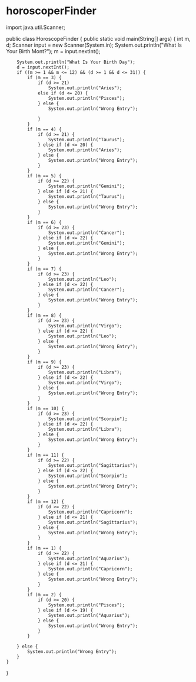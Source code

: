 # horoscoperFinder
import java.util.Scanner;

public class HoroscopeFinder {
    public static void main(String[] args) {
        int m, d;
        Scanner input = new Scanner(System.in);
        System.out.println("What Is Your Birth Mont?");
        m = input.nextInt();
        
        System.out.println("What Is Your Birth Day");
        d = input.nextInt();
        if ((m >= 1 && m <= 12) && (d >= 1 && d <= 31)) {
            if (m == 3) {
                if (d >= 21)
                    System.out.println("Aries");
                else if (d <= 20) {
                    System.out.println("Pisces");
                } else {
                    System.out.println("Wrong Entry");

                }
            }
            if (m == 4) {
                if (d >= 21) {
                    System.out.println("Taurus");
                } else if (d <= 20) {
                    System.out.println("Aries");
                } else {
                    System.out.println("Wrong Entry");
                }
            }
            if (m == 5) {
                if (d >= 22) {
                    System.out.println("Gemini");
                } else if (d <= 21) {
                    System.out.println("Taurus");
                } else {
                    System.out.println("Wrong Entry");
                }
            }
            if (m == 6) {
                if (d >= 23) {
                    System.out.println("Cancer");
                } else if (d <= 22) {
                    System.out.println("Gemini");
                } else {
                    System.out.println("Wrong Entry");
                }
            }
            if (m == 7) {
                if (d >= 23) {
                    System.out.println("Leo");
                } else if (d <= 22) {
                    System.out.println("Cancer");
                } else {
                    System.out.println("Wrong Entry");
                }
            }
            if (m == 8) {
                if (d >= 23) {
                    System.out.println("Virgo");
                } else if (d <= 22) {
                    System.out.println("Leo");
                } else {
                    System.out.println("Wrong Entry");
                }
            }
            if (m == 9) {
                if (d >= 23) {
                    System.out.println("Libra");
                } else if (d <= 22) {
                    System.out.println("Virgo");
                } else {
                    System.out.println("Wrong Entry");
                }
            }
            if (m == 10) {
                if (d >= 23) {
                    System.out.println("Scorpio");
                } else if (d <= 22) {
                    System.out.println("Libra");
                } else {
                    System.out.println("Wrong Entry");
                }
            }
            if (m == 11) {
                if (d >= 22) {
                    System.out.println("Sagittarius");
                } else if (d <= 22) {
                    System.out.println("Scorpio");
                } else {
                    System.out.println("Wrong Entry");
                }
            }
            if (m == 12) {
                if (d >= 22) {
                    System.out.println("Capricorn");
                } else if (d <= 21) {
                    System.out.println("Sagittarius");
                } else {
                    System.out.println("Wrong Entry");
                }
            }
            if (m == 1) {
                if (d >= 22) {
                    System.out.println("Aquarius");
                } else if (d <= 21) {
                    System.out.println("Capricorn");
                } else {
                    System.out.println("Wrong Entry");
                }
            }
            if (m == 2) {
                if (d >= 20) {
                    System.out.println("Pisces");
                } else if (d <= 19) {
                    System.out.println("Aquarius");
                } else {
                    System.out.println("Wrong Entry");
                }
            }

        } else {
            System.out.println("Wrong Entry");
        }
    }
}

